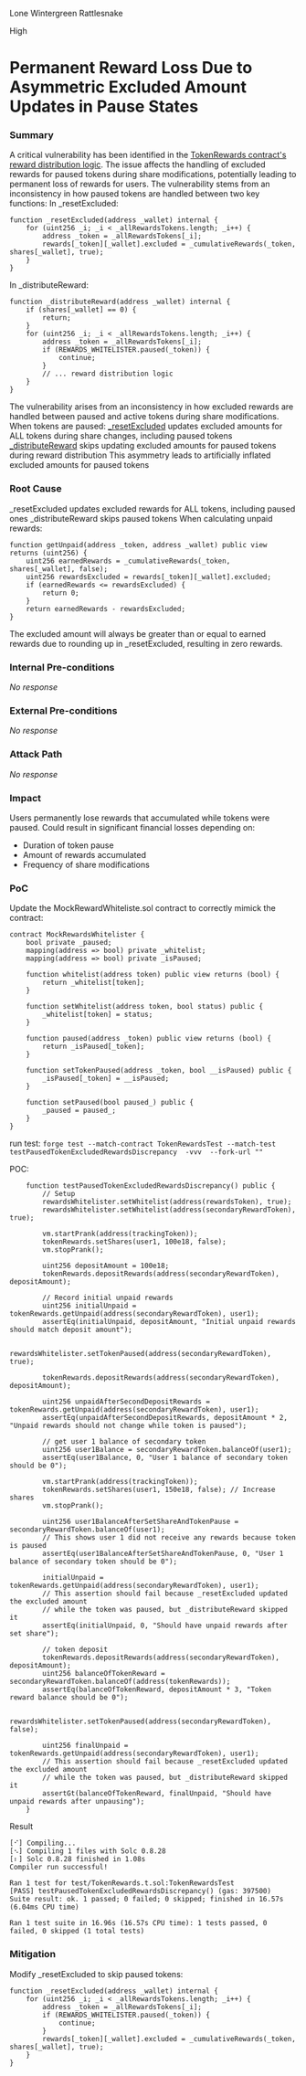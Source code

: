 Lone Wintergreen Rattlesnake

High

# Permanent Reward Loss Due to Asymmetric Excluded Amount Updates in Pause States

### Summary

A critical vulnerability has been identified in the [TokenRewards contract's reward distribution logic](https://github.com/sherlock-audit/2025-01-peapods-finance/blob/d28eb19f4b39d3db7997477460f9f9c76839cb0c/contracts/contracts/TokenRewards.sol#L20). The issue affects the handling of excluded rewards for paused tokens during share modifications, potentially leading to permanent loss of rewards for users.
The vulnerability stems from an inconsistency in how paused tokens are handled between two key functions:
In _resetExcluded:
```solidity
function _resetExcluded(address _wallet) internal {
    for (uint256 _i; _i < _allRewardsTokens.length; _i++) {
        address _token = _allRewardsTokens[_i];
        rewards[_token][_wallet].excluded = _cumulativeRewards(_token, shares[_wallet], true);
    }
}
```
In _distributeReward:
```solidity
function _distributeReward(address _wallet) internal {
    if (shares[_wallet] == 0) {
        return;
    }
    for (uint256 _i; _i < _allRewardsTokens.length; _i++) {
        address _token = _allRewardsTokens[_i];
        if (REWARDS_WHITELISTER.paused(_token)) {
            continue;
        }
        // ... reward distribution logic
    }
}
```
The vulnerability arises from an inconsistency in how excluded rewards are handled between paused and active tokens during share modifications. When tokens are paused:
[_resetExcluded](https://github.com/sherlock-audit/2025-01-peapods-finance/blob/d28eb19f4b39d3db7997477460f9f9c76839cb0c/contracts/contracts/TokenRewards.sol#L258-L263) updates excluded amounts for ALL tokens during share changes, including paused tokens
[_distributeReward](https://github.com/sherlock-audit/2025-01-peapods-finance/blob/d28eb19f4b39d3db7997477460f9f9c76839cb0c/contracts/contracts/TokenRewards.sol#L236-L256) skips updating excluded amounts for paused tokens during reward distribution
This asymmetry leads to artificially inflated excluded amounts for paused tokens

### Root Cause

_resetExcluded updates excluded rewards for ALL tokens, including paused ones
_distributeReward skips paused tokens
When calculating unpaid rewards:
```solidity
function getUnpaid(address _token, address _wallet) public view returns (uint256) {
    uint256 earnedRewards = _cumulativeRewards(_token, shares[_wallet], false);
    uint256 rewardsExcluded = rewards[_token][_wallet].excluded;
    if (earnedRewards <= rewardsExcluded) {
        return 0;
    }
    return earnedRewards - rewardsExcluded;
}
```
The excluded amount will always be greater than or equal to earned rewards due to rounding up in _resetExcluded, resulting in zero rewards.

### Internal Pre-conditions

_No response_

### External Pre-conditions

_No response_

### Attack Path

_No response_

### Impact

Users permanently lose rewards that accumulated while tokens were paused.
Could result in significant financial losses depending on:
- Duration of token pause
- Amount of rewards accumulated
- Frequency of share modifications

### PoC

Update the MockRewardWhiteliste.sol contract to correctly mimick the contract:
```solidity
contract MockRewardsWhitelister {
    bool private _paused;
    mapping(address => bool) private _whitelist;
    mapping(address => bool) private _isPaused;

    function whitelist(address token) public view returns (bool) {
        return _whitelist[token];
    }

    function setWhitelist(address token, bool status) public {
        _whitelist[token] = status;
    }

    function paused(address _token) public view returns (bool) {
        return _isPaused[_token];
    }

    function setTokenPaused(address _token, bool __isPaused) public {
        _isPaused[_token] = __isPaused;
    }

    function setPaused(bool paused_) public {
        _paused = paused_;
    }
}
```
run test: `forge test --match-contract TokenRewardsTest --match-test testPausedTokenExcludedRewardsDiscrepancy  -vvv  --fork-url ""`

POC:
```solidity
    function testPausedTokenExcludedRewardsDiscrepancy() public {
        // Setup
        rewardsWhitelister.setWhitelist(address(rewardsToken), true);
        rewardsWhitelister.setWhitelist(address(secondaryRewardToken), true);

        vm.startPrank(address(trackingToken));
        tokenRewards.setShares(user1, 100e18, false);
        vm.stopPrank();

        uint256 depositAmount = 100e18;
        tokenRewards.depositRewards(address(secondaryRewardToken), depositAmount);

        // Record initial unpaid rewards
        uint256 initialUnpaid = tokenRewards.getUnpaid(address(secondaryRewardToken), user1);
        assertEq(initialUnpaid, depositAmount, "Initial unpaid rewards should match deposit amount");

        rewardsWhitelister.setTokenPaused(address(secondaryRewardToken), true);

        tokenRewards.depositRewards(address(secondaryRewardToken), depositAmount);

        uint256 unpaidAfterSecondDepositRewards = tokenRewards.getUnpaid(address(secondaryRewardToken), user1);
        assertEq(unpaidAfterSecondDepositRewards, depositAmount * 2, "Unpaid rewards should not change while token is paused");

        // get user 1 balance of secondary token
        uint256 user1Balance = secondaryRewardToken.balanceOf(user1);
        assertEq(user1Balance, 0, "User 1 balance of secondary token should be 0");

        vm.startPrank(address(trackingToken));
        tokenRewards.setShares(user1, 150e18, false); // Increase shares
        vm.stopPrank();

        uint256 user1BalanceAfterSetShareAndTokenPause = secondaryRewardToken.balanceOf(user1);
        // This shows user 1 did not receive any rewards because token is paused
        assertEq(user1BalanceAfterSetShareAndTokenPause, 0, "User 1 balance of secondary token should be 0"); 

        initialUnpaid = tokenRewards.getUnpaid(address(secondaryRewardToken), user1);
        // This assertion should fail because _resetExcluded updated the excluded amount
        // while the token was paused, but _distributeReward skipped it
        assertEq(initialUnpaid, 0, "Should have unpaid rewards after set share");
        
        // token deposit
        tokenRewards.depositRewards(address(secondaryRewardToken), depositAmount);
        uint256 balanceOfTokenReward = secondaryRewardToken.balanceOf(address(tokenRewards));
        assertEq(balanceOfTokenReward, depositAmount * 3, "Token reward balance should be 0");

        rewardsWhitelister.setTokenPaused(address(secondaryRewardToken), false);

        uint256 finalUnpaid = tokenRewards.getUnpaid(address(secondaryRewardToken), user1);
        // This assertion should fail because _resetExcluded updated the excluded amount
        // while the token was paused, but _distributeReward skipped it
        assertGt(balanceOfTokenReward, finalUnpaid, "Should have unpaid rewards after unpausing");
    }
```

Result
```solidity
[⠊] Compiling...
[⠢] Compiling 1 files with Solc 0.8.28
[⠆] Solc 0.8.28 finished in 1.08s
Compiler run successful!

Ran 1 test for test/TokenRewards.t.sol:TokenRewardsTest
[PASS] testPausedTokenExcludedRewardsDiscrepancy() (gas: 397500)
Suite result: ok. 1 passed; 0 failed; 0 skipped; finished in 16.57s (6.04ms CPU time)

Ran 1 test suite in 16.96s (16.57s CPU time): 1 tests passed, 0 failed, 0 skipped (1 total tests)
```

### Mitigation

Modify _resetExcluded to skip paused tokens:
```solidity
function _resetExcluded(address _wallet) internal {
    for (uint256 _i; _i < _allRewardsTokens.length; _i++) {
        address _token = _allRewardsTokens[_i];
        if (REWARDS_WHITELISTER.paused(_token)) {
            continue;
        }
        rewards[_token][_wallet].excluded = _cumulativeRewards(_token, shares[_wallet], true);
    }
}
```